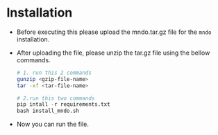 # Installation

* Before executing this please upload the mndo.tar.gz file for the `mndo` installation.
* After uploading the file, please unzip the tar.gz file using the bellow commands.

    ```bash
    # 1. run this 2 commands
    gunzip <gzip-file-name>
    tar -xf <tar-file-name>
    ```

    ```python
    # 2.run this two commands
    pip intall -r requirements.txt 
    bash install_mndo.sh
    ```
    
* Now you can run the file.